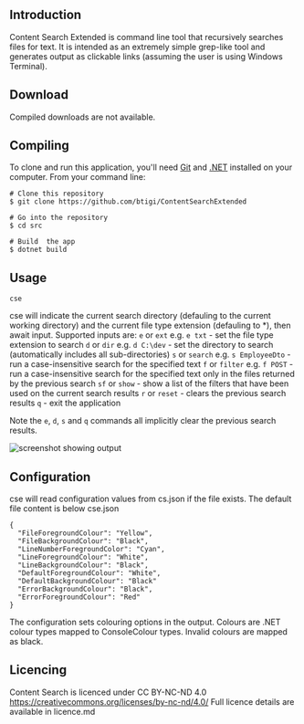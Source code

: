 ## Introduction

Content Search Extended is command line tool that recursively searches files for text. It is intended as an extremely simple grep-like tool and generates output as clickable links (assuming the user is using Windows Terminal).

## Download

Compiled downloads are not available.

## Compiling

To clone and run this application, you'll need [Git](https://git-scm.com) and [.NET](https://dotnet.microsoft.com/) installed on your computer. From your command line:

```
# Clone this repository
$ git clone https://github.com/btigi/ContentSearchExtended

# Go into the repository
$ cd src

# Build  the app
$ dotnet build
```

## Usage

```cse```

cse will indicate the current search directory (defauling to the current working directory) and the current file type extension (defauling to *), then await input. Supported inputs are:
`e` or `ext` e.g. `e txt` - set the file type extension to search
`d` or `dir` e.g. `d C:\dev` - set the directory to search (automatically includes all sub-directories)
`s` or `search` e.g. `s EmployeeDto` - run a case-insensitive search for the specified text
`f` or `filter` e.g. `f POST` - run a case-insensitive search for the specified text only in the files returned by the previous search
`sf` or `show` - show a list of the filters that have been used on the current search results
`r` or `reset` - clears the previous search results
`q` - exit the application

Note the `e`, `d`, `s` and `q` commands all implicitly clear the previous search results.

![screenshot showing output](resources/screenshot.png)


## Configuration

cse will read configuration values from cs.json if the file exists. The default file content is below
cse.json
```
{
  "FileForegroundColour": "Yellow",
  "FileBackgroundColour": "Black",
  "LineNumberForegroundColor": "Cyan",
  "LineForegroundColour": "White",
  "LineBackgroundColour": "Black",
  "DefaultForegroundColour": "White",
  "DefaultBackgroundColour": "Black"
  "ErrorBackgroundColour": "Black",
  "ErrorForegroundColour": "Red"
}
```

The configuration sets colouring options in the output. Colours are .NET colour types mapped to ConsoleColour types. Invalid colours are mapped as black.


## Licencing

Content Search is licenced under CC BY-NC-ND 4.0 https://creativecommons.org/licenses/by-nc-nd/4.0/ Full licence details are available in licence.md